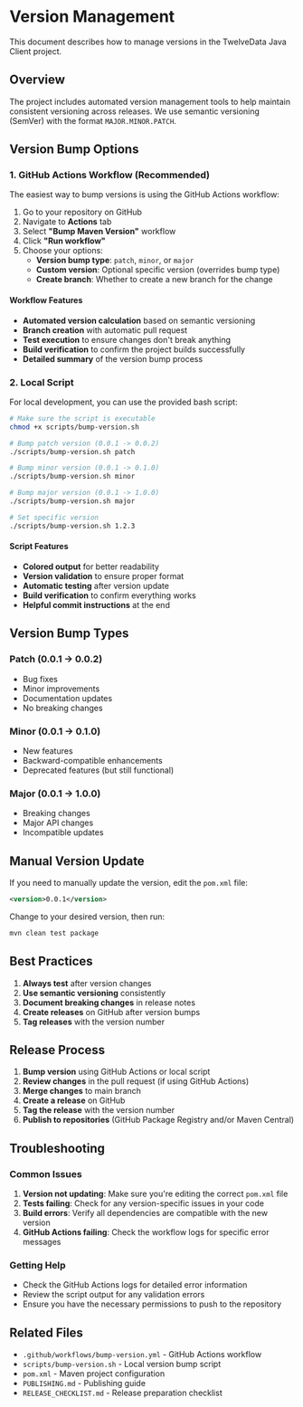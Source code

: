# Version Management

This document describes how to manage versions in the TwelveData Java Client project.

## Overview

The project includes automated version management tools to help maintain consistent versioning across releases. We use semantic versioning (SemVer) with the format `MAJOR.MINOR.PATCH`.

## Version Bump Options

### 1. GitHub Actions Workflow (Recommended)

The easiest way to bump versions is using the GitHub Actions workflow:

1. Go to your repository on GitHub
2. Navigate to **Actions** tab
3. Select **"Bump Maven Version"** workflow
4. Click **"Run workflow"**
5. Choose your options:
   - **Version bump type**: `patch`, `minor`, or `major`
   - **Custom version**: Optional specific version (overrides bump type)
   - **Create branch**: Whether to create a new branch for the change

#### Workflow Features

- **Automated version calculation** based on semantic versioning
- **Branch creation** with automatic pull request
- **Test execution** to ensure changes don't break anything
- **Build verification** to confirm the project builds successfully
- **Detailed summary** of the version bump process

### 2. Local Script

For local development, you can use the provided bash script:

```bash
# Make sure the script is executable
chmod +x scripts/bump-version.sh

# Bump patch version (0.0.1 -> 0.0.2)
./scripts/bump-version.sh patch

# Bump minor version (0.0.1 -> 0.1.0)
./scripts/bump-version.sh minor

# Bump major version (0.0.1 -> 1.0.0)
./scripts/bump-version.sh major

# Set specific version
./scripts/bump-version.sh 1.2.3
```

#### Script Features

- **Colored output** for better readability
- **Version validation** to ensure proper format
- **Automatic testing** after version update
- **Build verification** to confirm everything works
- **Helpful commit instructions** at the end

## Version Bump Types

### Patch (0.0.1 → 0.0.2)
- Bug fixes
- Minor improvements
- Documentation updates
- No breaking changes

### Minor (0.0.1 → 0.1.0)
- New features
- Backward-compatible enhancements
- Deprecated features (but still functional)

### Major (0.0.1 → 1.0.0)
- Breaking changes
- Major API changes
- Incompatible updates

## Manual Version Update

If you need to manually update the version, edit the `pom.xml` file:

```xml
<version>0.0.1</version>
```

Change to your desired version, then run:

```bash
mvn clean test package
```

## Best Practices

1. **Always test** after version changes
2. **Use semantic versioning** consistently
3. **Document breaking changes** in release notes
4. **Create releases** on GitHub after version bumps
5. **Tag releases** with the version number

## Release Process

1. **Bump version** using GitHub Actions or local script
2. **Review changes** in the pull request (if using GitHub Actions)
3. **Merge changes** to main branch
4. **Create a release** on GitHub
5. **Tag the release** with the version number
6. **Publish to repositories** (GitHub Package Registry and/or Maven Central)

## Troubleshooting

### Common Issues

1. **Version not updating**: Make sure you're editing the correct `pom.xml` file
2. **Tests failing**: Check for any version-specific issues in your code
3. **Build errors**: Verify all dependencies are compatible with the new version
4. **GitHub Actions failing**: Check the workflow logs for specific error messages

### Getting Help

- Check the GitHub Actions logs for detailed error information
- Review the script output for any validation errors
- Ensure you have the necessary permissions to push to the repository

## Related Files

- `.github/workflows/bump-version.yml` - GitHub Actions workflow
- `scripts/bump-version.sh` - Local version bump script
- `pom.xml` - Maven project configuration
- `PUBLISHING.md` - Publishing guide
- `RELEASE_CHECKLIST.md` - Release preparation checklist 